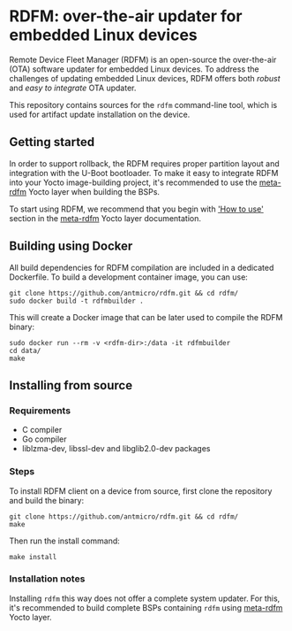 RDFM: over-the-air updater for embedded Linux devices
=====================================================

Remote Device Fleet Manager (RDFM) is an open-source the over-the-air (OTA) software updater for embedded Linux
devices.
To address the challenges of updating embedded Linux devices, RDFM offers both *robust* and *easy to integrate* OTA updater.

This repository contains sources for the `rdfm` command-line tool, which is used for artifact update installation on the device.

## Getting started
In order to support rollback, the RDFM requires proper partition layout and integration with the U-Boot bootloader. To make it easy to integrate RDFM into your Yocto image-building project, it's recommended to use the [meta-rdfm](https://github.com/antmicro/meta-antmicro/tree/master/meta-rdfm) Yocto layer when building the BSPs.

To start using RDFM, we recommend that you begin with ['How to use'](https://github.com/antmicro/meta-antmicro/tree/master/meta-rdfm#how-to-use) section in the [meta-rdfm](https://github.com/antmicro/meta-antmicro/tree/master/meta-rdfm) Yocto layer documentation.

## Building using Docker
All build dependencies for RDFM compilation are included in a dedicated Dockerfile. To build a development container image, you can use:
```
git clone https://github.com/antmicro/rdfm.git && cd rdfm/
sudo docker build -t rdfmbuilder .
```

This will create a Docker image that can be later used to compile the RDFM binary:
```
sudo docker run --rm -v <rdfm-dir>:/data -it rdfmbuilder
cd data/
make
```

## Installing from source
### Requirements
* C compiler
* Go compiler
* liblzma-dev, libssl-dev and libglib2.0-dev packages

### Steps
To install RDFM client on a device from source, first clone the repository and build the binary:
```
git clone https://github.com/antmicro/rdfm.git && cd rdfm/
make
```

Then run the install command:
```
make install
```

### Installation notes
Installing `rdfm` this way does not offer a complete system updater.
For this, it's recommended to build complete BSPs containing `rdfm` using [meta-rdfm](https://github.com/antmicro/meta-antmicro/tree/master/meta-rdfm) Yocto layer.
